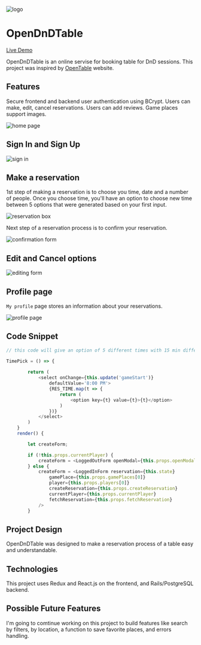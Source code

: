 ![logo](https://app-opendndtable-seed.s3.amazonaws.com/Screen+Shot+2021-05-21+at+10.29.50+AM.png)

# OpenDnDTable 

[Live Demo](https://opendndtable.herokuapp.com/)

OpenDnDTable is an online servise for booking table for DnD sessions. This project was inspired by [OpenTable](https://www.opentable.com/) website.

## Features

Secure frontend and backend user authentication using BCrypt.
Users can make, edit, cancel reservations.
Users can add reviews.
Game places support images.

![home page](https://app-opendndtable-seed.s3.amazonaws.com/Screen+Shot+2021-05-21+at+10.02.00+AM.png "Home page of the project")

## Sign In and Sign Up

![sign in](https://app-opendndtable-seed.s3.amazonaws.com/Screen+Shot+2021-05-21+at+10.05.01+AM.png "Sign In module")

## Make a reservation

1st step of making a reservation is to choose you time, date and a number of people. Once you choose time, you'll have an option to choose new time between 5 options that were generated based on your first input.

![reservation box](https://app-opendndtable-seed.s3.amazonaws.com/Screen+Shot+2021-05-21+at+10.09.13+AM.png)

Next step of a reservation process is to confirm your reservation.

![confirmation form](https://app-opendndtable-seed.s3.amazonaws.com/Screen+Shot+2021-05-21+at+10.10.52+AM.png)

## Edit and Cancel options

![editing form](https://app-opendndtable-seed.s3.amazonaws.com/Screen+Shot+2021-05-21+at+10.12.53+AM.png)

## Profile page

`My profile` page stores an information about your reservations.

![profile page](https://app-opendndtable-seed.s3.amazonaws.com/Screen+Shot+2021-05-21+at+10.14.35+AM.png)

## Code Snippet

```js
// this code will give an option of 5 different times with 15 min difference based on a time user provided

TimePick = () => {
        
        return (
            <select onChange={this.update('gameStart')} 
                defaultValue='8:00 PM'>
                {RES_TIME.map(t => {
                    return (
                        <option key={t} value={t}>{t}</option>
                    )
                })}
            </select>
        )
    }
    render() {

        let createForm;

        if (!this.props.currentPlayer) {
            createForm = <LoggedOutForm openModal={this.props.openModal}/>
        } else {
            createForm = <LoggedInForm reservation={this.state}
                gamePlace={this.props.gamePlaces[0]}
                player={this.props.players[0]}
                createReservation={this.props.createReservation}
                currentPlayer={this.props.currentPlayer}
                fetchReservation={this.props.fetchReservation}
            />
        }
```

## Project Design

OpenDnDTable was designed to make a reservation process of a table easy and understandable.

## Technologies

This project uses Redux and React.js on the frontend, and Rails/PostgreSQL backend.

## Possible Future Features

I'm going to comtinue working on this project to build features like search by filters, by location, a function to save favorite places, and errors handling.
